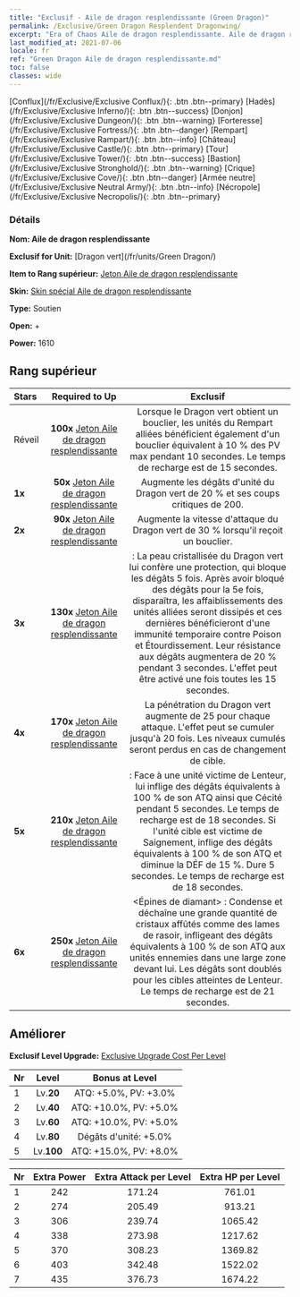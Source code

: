 ```yaml
---
title: "Exclusif - Aile de dragon resplendissante (Green Dragon)"
permalink: /Exclusive/Green Dragon Resplendent Dragonwing/
excerpt: "Era of Chaos Aile de dragon resplendissante. Aile de dragon resplendissante. Era of Chaos Exclusif Aile de dragon resplendissante. Dragon vert Exclusif."
last_modified_at: 2021-07-06
locale: fr
ref: "Green Dragon Aile de dragon resplendissante.md"
toc: false
classes: wide
---
```

 [Conflux](/fr/Exclusive/Exclusive Conflux/){: .btn .btn--primary} [Hadès](/fr/Exclusive/Exclusive Inferno/){: .btn .btn--success} [Donjon](/fr/Exclusive/Exclusive Dungeon/){: .btn .btn--warning} [Forteresse](/fr/Exclusive/Exclusive Fortress/){: .btn .btn--danger} [Rempart](/fr/Exclusive/Exclusive Rampart/){: .btn .btn--info} [Château](/fr/Exclusive/Exclusive Castle/){: .btn .btn--primary} [Tour](/fr/Exclusive/Exclusive Tower/){: .btn .btn--success} [Bastion](/fr/Exclusive/Exclusive Stronghold/){: .btn .btn--warning} [Crique](/fr/Exclusive/Exclusive Cove/){: .btn .btn--danger} [Armée neutre](/fr/Exclusive/Exclusive Neutral Army/){: .btn .btn--info} [Nécropole](/fr/Exclusive/Exclusive Necropolis/){: .btn .btn--primary} 

### Détails
 **Nom: Aile de dragon resplendissante** 

 **Exclusif for Unit:** [Dragon vert](/fr/units/Green Dragon/) 

 **Item to Rang supérieur:** [Jeton Aile de dragon resplendissante](/ItemsFR/con_976/)

 **Skin:** [Skin spécial Aile de dragon resplendissante](/ItemsFR/con_644/)

 **Type:** Soutien

 **Open:** +

 **Power:** 1610

## Rang supérieur

  |     Stars    |  Required to Up | Exclusif |
  |:-------------|:---------------:|:---------------:|
  |  Réveil  | **100x** [Jeton Aile de dragon resplendissante](/ItemsFR/con_976/) | Lorsque le Dragon vert obtient un bouclier, les unités du Rempart alliées bénéficient également d'un bouclier équivalent à 10 % des PV max pendant 10 secondes. Le temps de recharge est de 15 secondes. |
  | **1x** <i class="fas fa-star"/> | **50x** [Jeton Aile de dragon resplendissante](/ItemsFR/con_976/) | Augmente les dégâts d'unité du Dragon vert de 20 % et ses coups critiques de 200. |
  | **2x** <i class="fas fa-star"/> | **90x** [Jeton Aile de dragon resplendissante](/ItemsFR/con_976/) | Augmente la vitesse d'attaque du Dragon vert de 30 % lorsqu'il reçoit un bouclier. |
  | **3x** <i class="fas fa-star"/> | **130x** [Jeton Aile de dragon resplendissante](/ItemsFR/con_976/) | <Garde de cristal> : La peau cristallisée du Dragon vert lui confère une protection, qui bloque les dégâts 5 fois. Après avoir bloqué des dégâts pour la 5e fois, <Garde de cristal> disparaîtra, les affaiblissements des unités alliées seront dissipés et ces dernières bénéficieront d'une immunité temporaire contre Poison et Étourdissement. Leur résistance aux dégâts augmentera de 20 % pendant 3 secondes. L'effet <Garde de cristal> peut être activé une fois toutes les 15 secondes. |
  | **4x** <i class="fas fa-star"/> | **170x** [Jeton Aile de dragon resplendissante](/ItemsFR/con_976/) | La pénétration du Dragon vert augmente de 25 pour chaque attaque. L'effet peut se cumuler jusqu'à 20 fois. Les niveaux cumulés seront perdus en cas de changement de cible. |
  | **5x** <i class="fas fa-star"/> | **210x** [Jeton Aile de dragon resplendissante](/ItemsFR/con_976/) | <Inexorable> : Face à une unité victime de Lenteur, lui inflige des dégâts équivalents à 100 % de son ATQ ainsi que Cécité pendant 5 secondes. Le temps de recharge est de 18 secondes. Si l'unité cible est victime de Saignement, inflige des dégâts équivalents à 100 % de son ATQ et diminue la DÉF de 15 %. Dure 5 secondes. Le temps de recharge est de 18 secondes. |
  | **6x** <i class="fas fa-star"/> | **250x** [Jeton Aile de dragon resplendissante](/ItemsFR/con_976/) | <Épines de diamant> : Condense et déchaîne une grande quantité de cristaux affûtés comme des lames de rasoir, infligeant des dégâts équivalents à 100 % de son ATQ aux unités ennemies dans une large zone devant lui. Les dégâts sont doublés pour les cibles atteintes de Lenteur. Le temps de recharge est de 21 secondes. |


## Améliorer
 **Exclusif Level Upgrade:** [Exclusive Upgrade Cost Per Level](/Exclusive/ExclusiveUpgradeCostPerLevel/)

  |  Nr  |   Level  | Bonus at Level |
  |:-----|:--------:|:--------------:|
  | 1 | Lv.**20** | ATQ: +5.0%, PV: +3.0% |
  | 2 | Lv.**40** | ATQ: +10.0%, PV: +5.0% |
  | 3 | Lv.**60** | ATQ: +10.0%, PV: +5.0% |
  | 4 | Lv.**80** | Dégâts d'unité: +5.0% |
  | 5 | Lv.**100** | ATQ: +15.0%, PV: +8.0% |


  |  Nr  |  Extra Power | Extra Attack per Level | Extra HP per Level |
  |:-----|:--------:|:--------:|:--------:|
  | 1 | 242 | 171.24 | 761.01 |
  | 2 | 274 | 205.49 | 913.21 |
  | 3 | 306 | 239.74 | 1065.42 |
  | 4 | 338 | 273.98 | 1217.62 |
  | 5 | 370 | 308.23 | 1369.82 |
  | 6 | 403 | 342.48 | 1522.02 |
  | 7 | 435 | 376.73 | 1674.22 |



